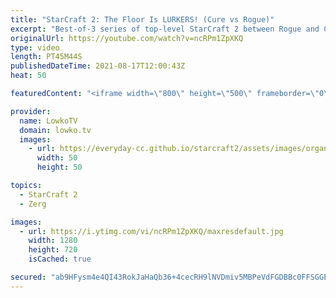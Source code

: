 ```yaml
---
title: "StarCraft 2: The Floor Is LURKERS! (Cure vs Rogue)"
excerpt: "Best-of-3 series of top-level StarCraft 2 between Rogue and Cure. In this Zerg versus Terran we watch both players execute a variety of strategies as they try to outsmart the opponent.  Support my work on Patreon: http://www.patreon.com/lowkotv Become a YouTube member: https://lowko.tv/join  My second"
originalUrl: https://youtube.com/watch?v=ncRPm1ZpXKQ
type: video
length: PT45M44S
publishedDateTime: 2021-08-17T12:00:43Z
heat: 50

featuredContent: "<iframe width=\"800\" height=\"500\" frameborder=\"0\" src=\"https://www.youtube.com/embed/ncRPm1ZpXKQ\" allow=\"accelerometer; autoplay; encrypted-media; gyroscope; picture-in-picture\" allowfullscreen></iframe>"

provider:
  name: LowkoTV
  domain: lowko.tv
  images:
    - url: https://everyday-cc.github.io/starcraft2/assets/images/organizations/lowko.tv-50x50.jpg
      width: 50
      height: 50

topics:
  - StarCraft 2
  - Zerg

images:
  - url: https://i.ytimg.com/vi/ncRPm1ZpXKQ/maxresdefault.jpg
    width: 1280
    height: 720
    isCached: true

secured: "ab9HFysm4e4QI43RokJaHaQb36+4cecRH9lNVDmiv5MBPeVdFGDBBc0FFSGGE7+IRwk2Ei+NNMasV47j6pXmYxuWZ+e67y/VS3h+L1q3mWQISAIqOPIowkJoY3/RfIpj+6AOWu6l6EUPBSQRoNy01M1JIvPyQ2DDBXU5UH0yyAHgsEzd7BhHBFT97ClJ4EJbwZ7LFpoMDyUA9DJTHX0M4yUNoSgsU34S8RlR4Z1SzB+oR2ruZGrPk5cIQXvkgl0hTXilAKMIxUI/x1elqHCpniS3TGOhU+DwPVh6B5Ve+PX4gbkKCsFrxEeLLlg5JxUTVrEJFqfCi6OgdRB3NjfmlBkutX8VCISYAFkuYsQ1LnigyqNuo7PAUrh5Hpl68w1OOeEN4ZQJjm5kuZ+1j1j4YV4YZD939ziR/VATQIsXf9jDbp/saQfME+9gDXQpROeo;kpzQIR104Zzh/0f2EZ3y3g=="
---
```


